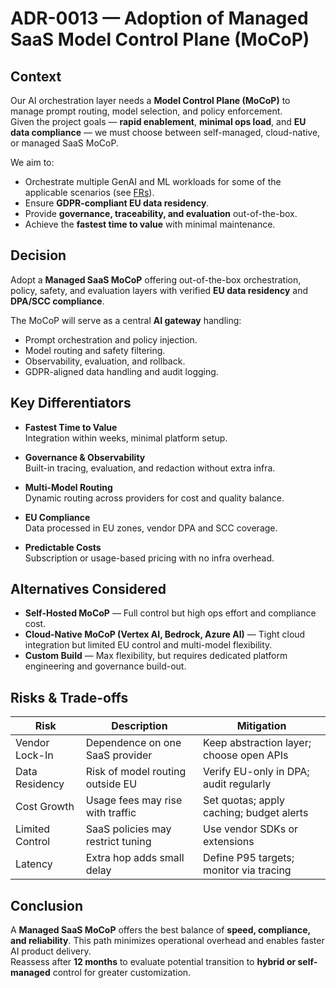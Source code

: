 # ADR-0013 — Adoption of Managed SaaS Model Control Plane (MoCoP)

## Context
Our AI orchestration layer needs a **Model Control Plane (MoCoP)** to manage prompt routing, model selection, and policy enforcement.  
Given the project goals — **rapid enablement**, **minimal ops load**, and **EU data compliance** — we must choose between self-managed, cloud-native, or managed SaaS MoCoP.

We aim to:
- Orchestrate multiple GenAI and ML workloads for some of the applicable scenarios (see [FRs](/requirements/2_FRs.md)).  
- Ensure **GDPR-compliant EU data residency**.  
- Provide **governance, traceability, and evaluation** out-of-the-box.  
- Achieve the **fastest time to value** with minimal maintenance.

## Decision
Adopt a **Managed SaaS MoCoP** offering out-of-the-box orchestration, policy, safety, and evaluation layers with verified **EU data residency** and **DPA/SCC compliance**.

The MoCoP will serve as a central **AI gateway** handling:
- Prompt orchestration and policy injection.  
- Model routing and safety filtering.  
- Observability, evaluation, and rollback.  
- GDPR-aligned data handling and audit logging.

## Key Differentiators
- **Fastest Time to Value**  
  Integration within weeks, minimal platform setup.

- **Governance & Observability**  
  Built-in tracing, evaluation, and redaction without extra infra.

- **Multi-Model Routing**  
  Dynamic routing across providers for cost and quality balance.

- **EU Compliance**  
  Data processed in EU zones, vendor DPA and SCC coverage.

- **Predictable Costs**  
  Subscription or usage-based pricing with no infra overhead.

## Alternatives Considered
- **Self-Hosted MoCoP** — Full control but high ops effort and compliance cost.  
- **Cloud-Native MoCoP (Vertex AI, Bedrock, Azure AI)** — Tight cloud integration but limited EU control and multi-model flexibility.  
- **Custom Build** — Max flexibility, but requires dedicated platform engineering and governance build-out.

## Risks & Trade-offs

| Risk | Description | Mitigation |
|--|--|--|
| Vendor Lock-In | Dependence on one SaaS provider | Keep abstraction layer; choose open APIs |
| Data Residency | Risk of model routing outside EU | Verify EU-only in DPA; audit regularly |
| Cost Growth | Usage fees may rise with traffic | Set quotas; apply caching; budget alerts |
| Limited Control | SaaS policies may restrict tuning | Use vendor SDKs or extensions |
| Latency | Extra hop adds small delay | Define P95 targets; monitor via tracing |

## Conclusion
A **Managed SaaS MoCoP** offers the best balance of **speed, compliance, and reliability**. This path minimizes operational overhead and enables faster AI product delivery.  
Reassess after **12 months** to evaluate potential transition to **hybrid or self-managed** control for greater customization.
